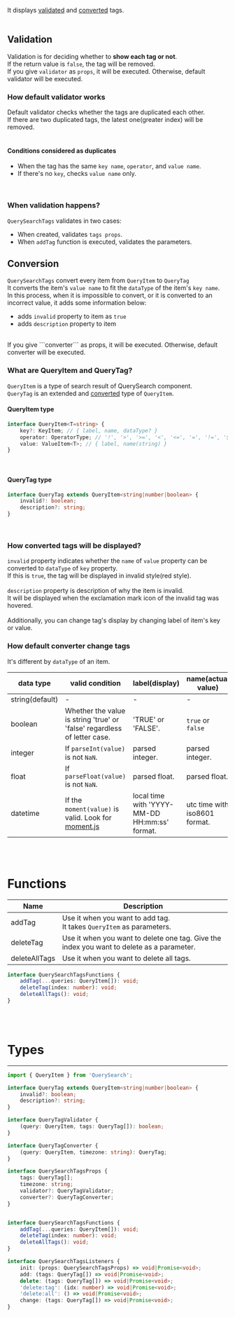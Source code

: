 It displays <u>validated</u> and <u>converted</u> tags. <br>
<br>

## Validation

Validation is for deciding whether to <b>show each tag or not</b>. <br>
If the return value is ```false```, the tag will be removed. <br>
If you give ```validator``` as ```props```, it will be executed. Otherwise, default validator will be executed. <br>

### How default validator works 

Default validator checks whether the tags are duplicated each other.<br>
If there are two duplicated tags, the latest one(greater index) will be removed. <br>
<br>

#### Conditions considered as duplicates

* When the tag has the same ```key name```, ```operator```, and ```value name```.
* If there's no ```key```, checks ```value name``` only.

<br>

### When validation happens?

```QuerySearchTags``` validates in two cases: <br>
* When created, validates ```tags props```.
* When ```addTag``` function is executed, validates the parameters.

## Conversion

```QuerySearchTags``` convert every item from ```QueryItem``` to ```QueryTag```<br>
It converts the item's ```value name``` to fit the ```dataType``` of the item's ```key name```. <br>
In this process, when it is impossible to convert, 
or it is converted to an incorrect value, 
it adds some information below:<br>
* adds ```invalid``` property to item as ```true```
* adds ```description``` property to item
<br>
If you give ```converter``` as props, it will be executed. Otherwise, default converter will be executed. <br>

### What are QueryItem and QueryTag?
```QueryItem``` is a type of search result of QuerySearch component.<br>
```QueryTag``` is an extended and <u>converted</u> type of ```QueryItem```.<br>

#### QueryItem type

```typescript
interface QueryItem<T=string> {
    key?: KeyItem; // { label, name, dataType? }
    operator: OperatorType; // '!', '>', '>=', '<', '<=', '=', '!=', '$'
    value: ValueItem<T>; // { label, name(string) }
}
```

<br>

#### QueryTag type

```typescript
interface QueryTag extends QueryItem<string|number|boolean> {
    invalid?: boolean;
    description?: string;
}
```

<br>

### How converted tags will be displayed?

 ```invalid``` property indicates whether the ```name``` of ```value``` property can be converted to ```dataType``` of ```key``` property. <br>
 If this is ```true```, the tag will be displayed in invalid style(red style).<br>
 <br> 
 ```description``` property is description of why the item is invalid. <br>
 It will be displayed when the exclamation mark icon of the invalid tag was hovered. <br>
 <br>
 Additionally, you can change tag's display by changing label of item's key or value.<br>

### How default converter change tags

It's different by ```dataType``` of an item.<br>

| data type | valid condition |  label(display) | name(actual value) |
| --------- | --------------- | --------------- |------------------- |
| string(default) | - | - | - |
| boolean | Whether the value is string 'true' or 'false' regardless of letter case. | 'TRUE' or 'FALSE'. |  ```true``` or ```false``` |
| integer | If ```parseInt(value)``` is not ```NaN```.  | parsed integer. | parsed integer. |
| float | If ```parseFloat(value)``` is not ```NaN```.  | parsed float. | parsed float. |
| datetime | If the ```moment(value)``` is valid. Look for [moment.js](https://momentjs.com/guides/)  | local time with 'YYYY-MM-DD HH:mm:ss' format. | utc time with iso8601 format. |


<br>
<br>


# Functions
| Name | Description |
| ---- | ----------- |
| addTag | Use it when you want to add tag. <br> It takes ```QueryItem``` as parameters. |
| deleteTag | Use it when you want to delete one tag. Give the index you want to delete as a parameter. |
| deleteAllTags | Use it when you want to delete all tags. |

```typescript
interface QuerySearchTagsFunctions {
    addTag(...queries: QueryItem[]): void;
    deleteTag(index: number): void;
    deleteAllTags(): void;
}
```

<br>
<br>

# Types

<hr>

```typescript
import { QueryItem } from 'QuerySearch';

interface QueryTag extends QueryItem<string|number|boolean> {
    invalid?: boolean;
    description?: string;
}

interface QueryTagValidator {
    (query: QueryItem, tags: QueryTag[]): boolean;
}

interface QueryTagConverter {
    (query: QueryItem, timezone: string): QueryTag;
}

interface QuerySearchTagsProps {
    tags: QueryTag[];
    timezone: string;
    validator?: QueryTagValidator;
    converter?: QueryTagConverter;
}


interface QuerySearchTagsFunctions {
    addTag(...queries: QueryItem[]): void;
    deleteTag(index: number): void;
    deleteAllTags(): void;
}

interface QuerySearchTagsListeners {
    init: (props: QuerySearchTagsProps) => void|Promise<void>;
    add: (tags: QueryTag[]) => void|Promise<void>;
    delete: (tags: QueryTag[]) => void|Promise<void>;
    'delete:tag': (idx: number) => void|Promise<void>;
    'delete:all': () => void|Promise<void>;
    change: (tags: QueryTag[]) => void|Promise<void>;
}

```
